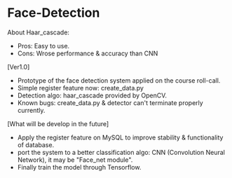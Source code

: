 # Face-Detection
About Haar_cascade:
- Pros: Easy to use.
- Cons: Wrose performance & accuracy than CNN

[Ver1.0]
 - Prototype of the face detection system applied on the course roll-call.
 - Simple register feature now: create_data.py 
 - Detection algo: haar_cascade provided by OpenCV. 
 - Known bugs: create_data.py & detector can't terminate properly currently.

[What will be develop in the future]
 - Apply the register feature on MySQL to improve stability & functionality of database.
 - port the system to a better classification algo: CNN (Convolution Neural Network), it may be "Face_net module".
 - Finally train the model through Tensorflow.
